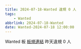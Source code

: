 ```yaml
---
title: 2024-07-18-Wanted 違規 0 人
tags:
    - Wanted
abbrlink: 2024-07-18-Wanted
date: Wanted-2024-07-18 12:00:00
---
```

Wanted 板 [板規連結](https://www.ptt.cc/bbs/Wanted/M.1608829773.A.D3B.html)
昨天違規 0 人
